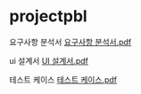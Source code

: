 # projectpbl


요구사항 분석서  [요구사항 분석서.pdf](https://github.com/rdridrid/projectpbl/files/10102027/default.pdf)

ui 설계서  [UI 설계서.pdf](https://github.com/rdridrid/projectpbl/files/10100968/UI.pdf)

테스트 케이스  [테스트 케이스.pdf](https://github.com/rdridrid/projectpbl/files/10104051/default.pdf)
